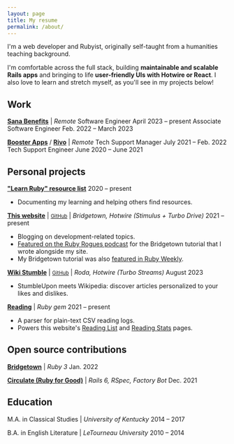```yaml
---
layout: page
title: My resume
permalink: /about/
---
```


I'm a web developer and Rubyist, originally self-taught from a humanities teaching background.

I'm comfortable across the full stack, building **maintainable and scalable Rails apps** and bringing to life **user-friendly UIs with Hotwire or React**. I also love to learn and stretch myself, as you'll see in my projects below!

## Work

[**Sana Benefits**](https://sanabenefits.com/) \| *Remote*
<about-position>Software Engineer <about-date>April 2023 – present</about-date></about-position>
<about-position>Associate Software Engineer <about-date>Feb. 2022 – March 2023</about-date></about-position>

[**Booster Apps**](https://boosterapps.com/) / [**Rivo**](https://www.rivo.io/) \| *Remote*
<about-position>Tech Support Manager <about-date>July 2021 – Feb. 2022</about-date></about-position>
<about-position>Tech Support Engineer <about-date>June 2020 – June 2021</about-date></about-position>

## Personal projects

[**"Learn Ruby" resource list**](https://github.com/fpsvogel/learn-ruby) <about-date>2020 – present</about-date>

- Documenting my learning and helping others find resources.

[**This website**](https://fpsvogel.com) \| <small>[GitHub](https://github.com/fpsvogel/fpsvogel.com)</small> \| *Bridgetown, Hotwire (Stimulus + Turbo Drive)* <about-date>2021 – present</about-date>

- Blogging on development-related topics.
- [Featured on the Ruby Rogues podcast](https://topenddevs.com/podcasts/ruby-rogues/episodes/bridgetown-rb-ft-felipe-vogel-ruby-526) for the Bridgetown tutorial that I wrote alongside my site.
- My Bridgetown tutorial was also [featured in Ruby Weekly](https://rubyweekly.com/issues/561#:~:text=Build%20a%20Static%20Site%20in%20Ruby%20with%20Bridgetown).

[**Wiki Stumble**](https://wikistumble.com/) \| <small>[GitHub](https://github.com/fpsvogel/wikistumble)</small> \| *Roda, Hotwire (Turbo Streams)* <about-date>August 2023</about-date>

- StumbleUpon meets Wikipedia: discover articles personalized to your likes and dislikes.

[**Reading**](https://github.com/fpsvogel/reading) \| *Ruby gem* <about-date>2021 – present</about-date>

- A parser for plain-text CSV reading logs.
- Powers this website's [Reading List](/reading) and [Reading Stats](/reading-stats) pages.

## Open source contributions

[**Bridgetown**](https://github.com/bridgetownrb/bridgetown/pulls?q=author:fpsvogel) \| *Ruby 3* <about-date>Jan. 2022</about-date>

[**Circulate (Ruby for Good)**](https://github.com/rubyforgood/circulate/pulls?q=author:fpsvogel) \| *Rails 6, RSpec, Factory Bot* <about-date>Dec. 2021</about-date>

## Education

M.A. in Classical Studies \| *University of Kentucky* <about-date>2014 – 2017</about-date>

B.A. in English Literature \| *LeTourneau University* <about-date>2010 – 2014</about-date>
